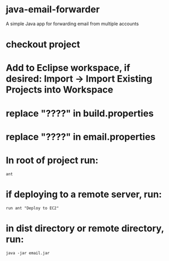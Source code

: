 java-email-forwarder
====================

A simple Java app for forwarding email from multiple accounts

# checkout project

# Add to Eclipse workspace, if desired: Import -> Import Existing Projects into Workspace

# replace "????" in build.properties

# replace "????" in email.properties

# In root of project run:

	ant
	
#  if deploying to a remote server, run:

	run ant "Deploy to EC2"
	
# in dist directory or remote directory, run:

	java -jar email.jar